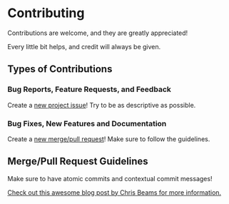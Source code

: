 # Contributing

Contributions are welcome, and they are greatly appreciated!

Every little bit helps, and credit will always be given.

## Types of Contributions

### Bug Reports, Feature Requests, and Feedback

Create a [new project issue][1]! Try to be as descriptive as possible.

### Bug Fixes, New Features and Documentation

Create a [new merge/pull request][2]! Make sure to follow the guidelines.

## Merge/Pull Request Guidelines

Make sure to have atomic commits and contextual commit messages!

[Check out this awesome blog post by Chris Beams for more information.][3]

[1]: https://github.com/NathanUrwin/cookiecutter-git/issues/new
[2]: https://github.com/NathanUrwin/cookiecutter-git/compare
[3]: http://chris.beams.io/posts/git-commit/

